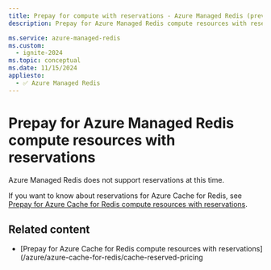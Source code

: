 ```yaml
---
title: Prepay for compute with reservations - Azure Managed Redis (preview)
description: Prepay for Azure Managed Redis compute resources with reservations

ms.service: azure-managed-redis
ms.custom:
  - ignite-2024
ms.topic: conceptual
ms.date: 11/15/2024
appliesto:
  - ✅ Azure Managed Redis
---
```


# Prepay for Azure Managed Redis compute resources with reservations

Azure Managed Redis does not support reservations at this time.

If you want to know about reservations for Azure Cache for Redis, see [Prepay for Azure Cache for Redis compute resources with reservations](/azure/azure-cache-for-redis/cache-reserved-pricing).

## Related content

- [Prepay for Azure Cache for Redis compute resources with reservations](/azure/azure-cache-for-redis/cache-reserved-pricing

